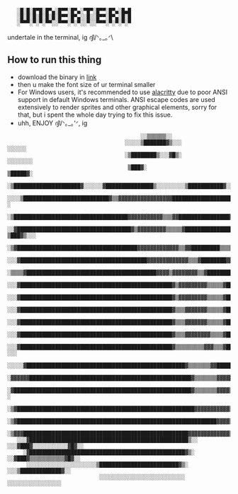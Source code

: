  ```
    ░█░█░█▀█░█▀▄░█▀▀░█▀▄░▀█▀░█▀▀░█▀▄░█▄█ 
    ░█░█░█░█░█░█░█▀▀░█▀▄░░█░░█▀▀░█▀▄░█░█
    ░▀▀▀░▀░▀░▀▀░░▀▀▀░▀░▀░░▀░░▀▀▀░▀░▀░▀░▀
```

undertale in the terminal, ig ദ്ദി/ᐠ｡_｡ᐟ\

## How to run this thing
- download the binary in [link](https://github.com/YoussefDevPro/UnderTerm/releases/tag/v-0.6.9)
- then u make the font size of ur terminal smaller
- For Windows users, it's recommended to use [alacritty](https://alacritty.org/) due to poor ANSI support in default Windows terminals. ANSI escape codes are used extensively to render sprites and other graphical elements, sorry for that, but i spent the whole day trying to fix this issue.
- uhh, ENJOY ദ്ദി/ᐠ｡_｡'ᐟ\, ig


```
                                          ░░▒▒▒▒▒▒░░                                                
                                     ░░░░░▒███████▓▒░░░                           ░░░░░░            
                                     ░▒████████▒░░░▓█▒░                          ░░░░░░░░           
                                      ▒███▓░                                     ▒█████▓░           
                     ░▒█████████████████████▓░░░░░░▓███████████████▒░░░░░░░░░▒███████████▓░░        
                ░░░░▒███████████████████████████▓▒▒▓▓▓▓▓▓▓▓▓▓▓▓▓▓▓▓▓███████████████████▓▒░░ ░       
               ░▒████████████████████████████████████▓▓▓▓▓▓▓▓▓▓▓▒▒▒▓▓████████████████▓▒░░░▓██▓░░    
              ░░▓████████████████████████████████████▓▒▓▓▓▓▓▓▓▓▓▒▒▒▒▒▓███████████████▓░  ▒███▓▒░░░  
             ░▒▓██████████████████████████████████████▓▓▓▓▓▓▓▓▓▓▓▓▓▒▒▓▓█████████▒▒▒▒▒▒░░▒▓████▓▓▓▒░░
           ░░░▓████████████████████████████████████████▓▓▓▓▓▓▓▓▓▓▓▓▓▒▒▒▓████████▓▓▓▓▓▓▓▓██████████▒ 
         ░▒▒▒▒▓█████████████████████████████████████████▓▓▓▓▒▓▓▓▓▓▓▓▓▒▒▓██████████████████████████▒ 
       ░░░▓████████████████████████████████████████████████▓▒▓▓▓▓▓▓▓▓▓▒▒▒▒▒▓██████████████████████▒ 
       ░░░▓████████████████████████████████████████████████▓▒▓▓▓▓▓▓▓▓▓▒▒▒▒▒▓█████████████████████▓░░
       ░░░▓████████████████████████████████████████████████▓▒▒▒▓▓▓▓▓▓▓▒▒▒▒▒▓█████████████████▓░░░   
       ░░░▓████████████████████████████████████████████████▓▒▒▒▓▓▓▓▓▓▓▒▒▒▒▒▓███████████████▓░░      
       ░░░▓████████████████████████████████████████████████▓▒▒▒▓▓▓▓▓▓▓▓▒▒▒▒▓█████████▓░░░░░░░       
       ░░░▓████████████████████████████████████████████████▓▒▒▒▒▒▒▒▒▒▓▓▓▒▒▒▓█████████▓░░ ░░░        
   ░░░░░▓██████████████████████████████████████████████████▓▒▒▒▒▒▒▒▓▓██████▓░░░░░░░░░░░░            
 ░▓▓▓▓▓▓███████████████████████████████████████████████████▓▒▒▒▒▒▒▒▓▓▓▓▓▓▓▓▓▓▒░                     
 ░▓████████████████████████████████████████████████████████▓▒▒▒▒▒▒▒▓▓▓▓▒▒▒▒▓█▓░░░░░ ░               
 ░▒▓████████████████████████████████████████████████████████▓▓▓▓▓▓▓▓▓▓▓▒▒▒▒▓▓▓▓▓▓▓▓▒░               
 ░▒▓███████████████████████████████████████████████████████████████▓▓▓▓▒▒▒▒▒▒▒▓▓▓▓▓▓▒▒░             
 ░▒▓▓▓████████████████████████████████████████████████████▓▓▓▓▓▓▓▓▓▓▓▓▓▒▒▒▒▒░░░░░░░▓█▓░░            
   ░░░▓██████████████████████████████████████████████████▒░░    ░░░▓███▓░░░░░░░░░░░▓█▓░░            
     ░▓█████████████████████████████████████████████████▓▒░      ░░▓███▓▒▒▒▒▒▒▒▒▒▒▒▓█▓░░            
      ░░░░░░░░░░░░░░░░░░░░░░▒█████████████████████████▓▒░           ░░░▒█████████████▓░░            
                             ░░░░░░░░░░░░░░░░░░░░░░░░░░░              ░░░░░░░░░░░░░░░░░
```
